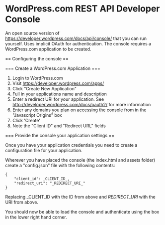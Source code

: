 
WordPress.com REST API Developer Console
================

An open source version of https://developer.wordpress.com/docs/api/console/ that you can run yourself. Uses implicit OAuth for authentication.
The console requires a WordPress.com application to be created.

== Configuring the console ==

=== Create a WordPress.com Application ===
1) Login to WordPress.com
2) Visit https://developer.wordpress.com/apps/
3) Click "Create New Application"
4) Full in your applications name and description
5) Enter a redirect URI for your application. See http://developer.wordpress.com/docs/oauth2/ for more information
6) Enter any domains you plan on accessing the console from in the "Javascript Origins" box
7) Click 'Create'
8) Note the "Client ID" and "Redirect URL" fields

=== Provide the console your application settings ==

Once you have your application credentials you need to create a configuration file for your application.

Wherever you have placed the console (the index.html and assets folder) create a "config.json" file with the following contents:

    {
        "client_id": _CLIENT_ID_,
	    "redirect_uri": "_REDIRECT_URI_"
    }

Replacing _CLIENT_ID with the ID from above and _REDIRECT_URI_ with the URI from above.

You should now be able to load the console and authenticate using the box in the lower right hand corner.